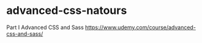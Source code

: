 # advanced-css-natours
Part I Advanced CSS and Sass https://www.udemy.com/course/advanced-css-and-sass/
